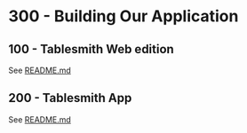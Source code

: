 # 300 - Building Our Application

## 100 - Tablesmith Web edition

See [README.md](./100/README.md)

## 200 - Tablesmith App

See [README.md](./200/README.md)
